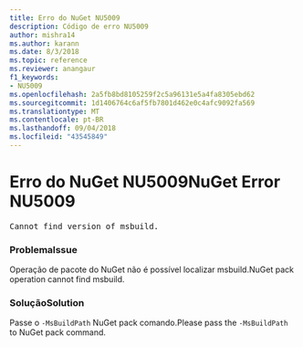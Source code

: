 ```yaml
---
title: Erro do NuGet NU5009
description: Código de erro NU5009
author: mishra14
ms.author: karann
ms.date: 8/3/2018
ms.topic: reference
ms.reviewer: anangaur
f1_keywords:
- NU5009
ms.openlocfilehash: 2a5fb8bd8105259f2c5a96131e5a4fa8305ebd62
ms.sourcegitcommit: 1d1406764c6af5fb7801d462e0c4afc9092fa569
ms.translationtype: MT
ms.contentlocale: pt-BR
ms.lasthandoff: 09/04/2018
ms.locfileid: "43545849"
---
```

# <a name="nuget-error-nu5009"></a><span data-ttu-id="71820-103">Erro do NuGet NU5009</span><span class="sxs-lookup"><span data-stu-id="71820-103">NuGet Error NU5009</span></span>
<pre>Cannot find version of msbuild.</pre>

### <a name="issue"></a><span data-ttu-id="71820-104">Problema</span><span class="sxs-lookup"><span data-stu-id="71820-104">Issue</span></span>

<span data-ttu-id="71820-105">Operação de pacote do NuGet não é possível localizar msbuild.</span><span class="sxs-lookup"><span data-stu-id="71820-105">NuGet pack operation cannot find msbuild.</span></span>


### <a name="solution"></a><span data-ttu-id="71820-106">Solução</span><span class="sxs-lookup"><span data-stu-id="71820-106">Solution</span></span>

<span data-ttu-id="71820-107">Passe o `-MsBuildPath` NuGet pack comando.</span><span class="sxs-lookup"><span data-stu-id="71820-107">Please pass the `-MsBuildPath` to NuGet pack command.</span></span>

